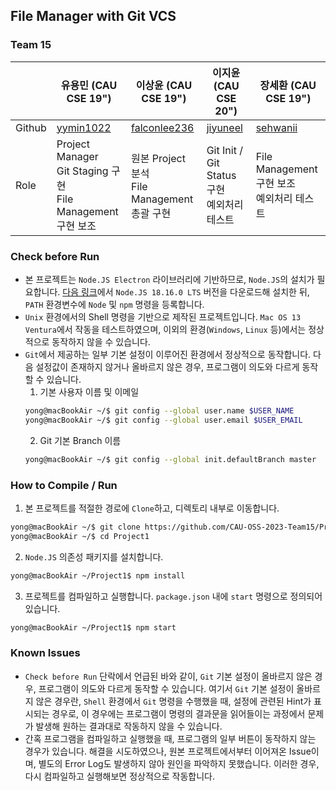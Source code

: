 ## File Manager with Git VCS

### Team 15

| | 유용민 (CAU CSE 19") | 이상윤 (CAU CSE 19") | 이지윤 (CAU CSE 20") | 장세환 (CAU CSE 19") |
|-|-|-|-|-|
| Github | [yymin1022](https://github.com/yymin1022) | [falconlee236](https://github.com/falconlee236) | [jiyuneel](https://github.com/jiyuneel) | [sehwanii](https://github.com/sehwanii) |
| Role  | Project Manager <br> Git Staging 구현 <br> File Management 구현 보조 | 원본 Project 분석 <br> File Management 총괄 구현 | Git Init / Git Status 구현 <br> 예외처리 테스트 | File Management 구현 보조 <br> 예외처리 테스트 |

### Check before Run

- 본 프로젝트는 `Node.JS Electron` 라이브러리에 기반하므로, `Node.JS`의 설치가 필요합니다. [다음 링크](https://nodejs.org/ko)에서
`Node.JS 18.16.0 LTS` 버전을 다운로드해 설치한 뒤, `PATH` 환경변수에 `Node` 및 `npm` 명령을 등록합니다.
- `Unix` 환경에서의 Shell 명령을 기반으로 제작된 프로젝트입니다. `Mac OS 13 Ventura`에서 작동을 테스트하였으며,
이외의 환경(`Windows`, `Linux` 등)에서는 정상적으로 동작하지 않을 수 있습니다.
- `Git`에서 제공하는 일부 기본 설정이 이루어진 환경에서 정상적으로 동작합니다. 다음 설정값이 존재하지 않거나 올바르지 않은 경우,
프로그램이 의도와 다르게 동작할 수 있습니다.
  1. 기본 사용자 이름 및 이메일
    ```bash
    yong@macBookAir ~/$ git config --global user.name $USER_NAME
    yong@macBookAir ~/$ git config --global user.email $USER_EMAIL
    ```
  2. Git 기본 Branch 이름
    ```bash
    yong@macBookAir ~/$ git config --global init.defaultBranch master
    ```

### How to Compile / Run
1. 본 프로젝트를 적절한 경로에 `Clone`하고, 디렉토리 내부로 이동합니다.
```bash
yong@macBookAir ~/$ git clone https://github.com/CAU-OSS-2023-Team15/Project-1 Project1
yong@macBookAir ~/$ cd Project1 
```

2. `Node.JS` 의존성 패키지를 설치합니다.
```bash
yong@macBookAir ~/Project1$ npm install
```

3. 프로젝트를 컴파일하고 실행합니다. `package.json` 내에 `start` 명령으로 정의되어있습니다.
```bash
yong@macBookAir ~/Project1$ npm start
```

### Known Issues
- `Check before Run` 단락에서 언급된 바와 같이, `Git` 기본 설정이 올바르지 않은 경우, 프로그램이 의도와 다르게 동작할 수 있습니다.
여기서 `Git` 기본 설정이 올바르지 않은 경우란, `Shell` 환경에서 `Git` 명령을 수행했을 때, 설정에 관련된 Hint가 표시되는 경우로,
이 경우에는 프로그램이 명령의 결과문을 읽어들이는 과정에서 문제가 발생해 원하는 결과대로 작동하지 않을 수 있습니다.
- 간혹 프로그램을 컴파일하고 실행했을 때, 프로그램의 일부 버튼이 동작하지 않는 경우가 있습니다. 해결을 시도하였으나,
원본 프로젝트에서부터 이어져온 Issue이며, 별도의 Error Log도 발생하지 않아 원인을 파악하지 못했습니다.
이러한 경우, 다시 컴파일하고 실행해보면 정상적으로 작동합니다.